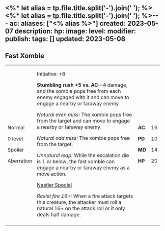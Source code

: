 <%* let alias = tp.file.title.split('-').join(' '); %><%* let alias = tp.file.title.split('-').join(' '); %>---
ac: 
aliases: ["<% alias %>"]
created: 2023-05-07
description: 
hp: 
image: 
level: 
modifier: 
publish: 
tags: []
updated: 2023-05-08
---

## Fast Xombie

<table>
<colgroup>
<col style="width: 16%" />
<col style="width: 72%" />
<col style="width: 5%" />
<col style="width: 5%" />
</colgroup>
<tbody>
<tr class="odd">
<td><p>Normal</p>
<p>0 level</p>
<p>Spoiler</p>
<p>Aberration</p></td>
<td><p>Initiative: +8</p>
<p><strong>Stumbling rush +5 vs. AC</strong>—4 damage, and the xombie
pops free from each enemy engaged with it and can move to engage a
nearby or faraway enemy</p>
<p><em>Natural even miss:</em> The xombie pops free from the target and
can move to engage a nearby or faraway enemy.</p>
<p><em>Natural odd miss:</em> The xombie pops free from the target.</p>
<p><em>Unnatural leap:</em> While the escalation die is 1 or below, the
fast xombie can engage a nearby or faraway enemy as a move action.</p>
<p><u>Nastier Special</u></p>
<p><em>Resist fire 16+:</em> When a fire attack targets this creature,
the attacker must roll a natural 16+ on the attack roll or it only deals
half damage.</p></td>
<td><p><strong>AC</strong></p>
<p><strong>PD</strong></p>
<p><strong>MD</strong></p>
<p><strong>HP</strong></p></td>
<td><p>16</p>
<p>10</p>
<p>14</p>
<p>20</p></td>
</tr>
<tr class="even">
<td></td>
<td></td>
<td></td>
<td></td>
</tr>
</tbody>
</table>
